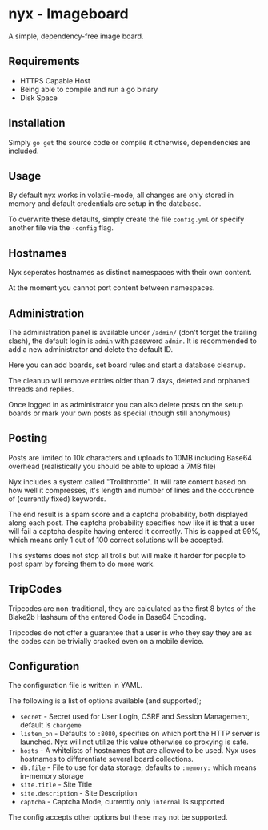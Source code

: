 # nyx - Imageboard

A simple, dependency-free image board.

## Requirements

* HTTPS Capable Host
* Being able to compile and run a go binary
* Disk Space

## Installation

Simply `go get` the source code or compile
it otherwise, dependencies are included.

## Usage

By default nyx works in volatile-mode,
all changes are only stored in memory and
default credentials are setup in the 
database.

To overwrite these defaults, simply
create the file `config.yml` or specify
another file via the `-config` flag.

## Hostnames

Nyx seperates hostnames as distinct namespaces with their own content.

At the moment you cannot port content between namespaces.

## Administration

The administration panel is available under `/admin/` (don't forget the trailing slash), the default login is `admin` with password `admin`. It is recommended to add a new administrator and delete the default ID.

Here you can add boards, set board rules and start a database cleanup.

The cleanup will remove entries older than 7 days, deleted and orphaned threads and replies.

Once logged in as administrator you can also delete posts on the setup boards
or mark your own posts as special (though still anonymous)

## Posting

Posts are limited to 10k characters and uploads to 10MB including Base64 overhead (realistically you should be able to upload a 7MB file)

Nyx includes a system called "Trollthrottle". It will rate content based on how well it compresses, it's length and number of lines and the occurence of (currently fixed) keywords.

The end result is a spam score and a captcha probability, both displayed along
each post. The captcha probability specifies how like it is that a user
will fail a captcha despite having entered it correctly. This is capped at 99%, which means only 1 out of 100 correct solutions will be accepted.

This systems does not stop all trolls but will make it harder for people to post spam by forcing them to do more work.

## TripCodes

Tripcodes are non-traditional, they are calculated as the first 8 bytes of the
Blake2b Hashsum of the entered Code in Base64 Encoding.

Tripcodes do not offer a guarantee that a user is who they say they are as the
codes can be trivially cracked even on a mobile device.

## Configuration

The configuration file is written in YAML.

The following is a list of options available (and supported);

* `secret` - Secret used for User Login, CSRF and Session Management, default is `changeme`
* `listen_on` - Defaults to `:8080`, specifies on which port the HTTP server is launched. Nyx will not utilize this value otherwise so proxying is safe.
* `hosts` - A whitelists of hostnames that are allowed to be used. Nyx uses hostnames to differentiate several board collections.
* `db.file` - File to use for data storage, defaults to `:memory:` which means in-memory storage
* `site.title` - Site Title
* `site.description` - Site Description
* `captcha` - Captcha Mode, currently only `internal` is supported

The config accepts other options but these may not be supported.